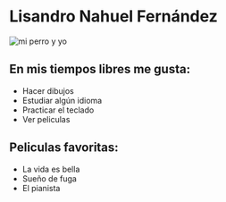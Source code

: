 # Lisandro Nahuel Fernández

![mi perro y yo](https://github.com/pdepjuevesTT/2024-presentacion-lifern34/assets/164579897/0ff8ec59-585a-460f-a229-bd667aaaa44e)

## En mis tiempos libres me gusta:
- Hacer dibujos
- Estudiar algún idioma
- Practicar el teclado
- Ver peliculas

## Peliculas favoritas:
- La vida es bella
- Sueño de fuga
- El pianista

